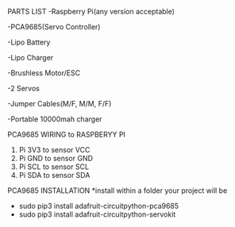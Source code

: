 PARTS LIST
  -Raspberry Pi(any version acceptable)
  
  -PCA9685(Servo Controller)
  
  -Lipo Battery
  
  -Lipo Charger
  
  -Brushless Motor/ESC
  
  -2 Servos
  
  -Jumper Cables(M/F, M/M, F/F)
  
  -Portable 10000mah charger

PCA9685 WIRING to RASPBERYY PI
  1. Pi 3V3 to sensor VCC
  2. Pi GND to sensor GND
  3. Pi SCL to sensor SCL
  4. Pi SDA to sensor SDA

PCA9685 INSTALLATION
  *install within a folder your project will be
  - sudo pip3 install adafruit-circuitpython-pca9685
  - sudo pip3 install adafruit-circuitpython-servokit
  

  
  
